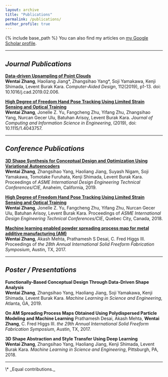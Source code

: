 ```yaml
---
layout: archive
title: "Publications"
permalink: /publications/
author_profile: true
---
```


<!-- {% if author.googlescholar %}
  You can also find my articles on <u><a href="{{author.googlescholar}}">my Google Scholar profile</a>.</u>
{% endif %} -->

{% include base_path %}
You can also find my articles on <a href="https://scholar.google.com/citations?user=aUY4_9IAAAAJ&hl=en&authuser=1&oi=ao" target="_blank">my Google Scholar profile</a>.
<hr/>
<!-- {% for post in site.publications reversed %}
  {% include archive-single.html %}
{% endfor %} -->

<!-- journal pulications -->
## _Journal Publications_ 
[**Data-driven Upsampling of Point Clouds**](2019pointcloud.html)  
**Wentai Zhang**, Haoliang Jiang\*, Zhangsihao Yang\*, Soji Yamakawa, Kenji Shimada, Levent Burak Kara.  _Computer-Aided Design_, 112(2019), p1-13. doi: 10.1016/j.cad.2019.02.006.

[**High Degree of Freedom Hand Pose Tracking Using Limited Strain Sensing and Optical Training**](2019glove.html)  
**Wentai Zhang**, Jonelle Z. Yu, Fangcheng Zhu, Yifang Zhu, Zhangsihao Yang, Nurcan Gecer Ulu, Batuhan Arisoy, Levent Burak Kara. _Journal of Computing and Information Science in Engineering_, (2019), doi: 10.1115/1.4043757.

<hr/>

<!-- conference publications -->
## _Conference Publications_ 
[**3D Shape Synthesis for Conceptual Design and Optimization Using Variational Autoencoders**](2019fundesign.html)  
**Wentai Zhang**, Zhangsihao Yang, Haoliang Jiang, Suyash Nigam, Soji Yamakawa, Tomotake Furuhata, Kenji Shimada, Levent Burak Kara. Proceedings of _ASME International Design Engineering Technical Conferences/CIE_, Anaheim, California, 2019.

[**High Degree of Freedom Hand Pose Tracking Using Limited Strain Sensing and Optical Training**](2018glove.html)  
**Wentai Zhang**, Jonelle Z. Yu, Fangcheng Zhu, Yifang Zhu, Nurcan Gecer Ulu, Batuhan Arisoy, Levent Burak Kara. Proceedings of _ASME International Design Engineering Technical Conferences/CIE_, Quebec City, Canada, 2018.

[**Machine learning enabled powder spreading process map for metal additive manufacturing (AM)**](2017am.html)  
**Wentai Zhang**, Akash Mehta, Prathamesh S Desai, C. Fred Higgs III. Proceedings of _the 28th Annual International Solid Freeform Fabrication Symposium_, Austin, TX, 2017.  

<hr/>

<!-- poster presentations -->
## _Poster / Presentations_
**Functionally-Based Conceptual Design Through Data-Driven Shape Analysis**  
**Wentai Zhang**, Zhangsihao Yang, Haoliang Jiang, Soji Yamakawa, Kenji Shimada, Levent Burak Kara. _Machine Learning in Science and Engineering_, Atlanta, GA, 2019. 

**On AM Spreading Process Maps Obtained Using Polydispersed Particle Modeling and Machine Learning**
Prathamesh Desai, Akash Mehta, **Wentai Zhang**, C. Fred Higgs III.
_the 29th Annual International Solid Freeform Fabrication Symposium_, Austin, TX, 2017.

**3D Shape Abstraction and Style Transfer Using Deep Learning**  
**Wentai Zhang**, Zhangsihao Yang, Haoliang Jiang, Kenji Shimada, Levent Burak Kara. _Machine Learning in Science and Engineering_, Pittsburgh, PA, 2018. 

<hr/>
\* _Equal contributions._